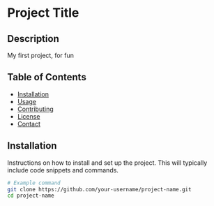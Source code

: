 # Project Title

## Description

My first project, for fun

## Table of Contents

- [Installation](#installation)
- [Usage](#usage)
- [Contributing](#contributing)
- [License](#license)
- [Contact](#contact)

## Installation

Instructions on how to install and set up the project. This will typically include code snippets and commands.

```sh
# Example command
git clone https://github.com/your-username/project-name.git
cd project-name
```
